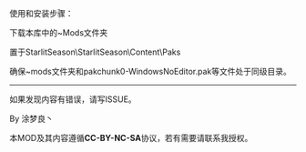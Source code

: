 使用和安装步骤：

下载本库中的~Mods文件夹

置于StarlitSeason\StarlitSeason\Content\Paks

确保~mods文件夹和pakchunk0-WindowsNoEditor.pak等文件处于同级目录。

---


如果发现内容有错误，请写ISSUE。

By 涂梦良丶

本MOD及其内容遵循**CC-BY-NC-SA**协议，若有需要请联系我授权。
